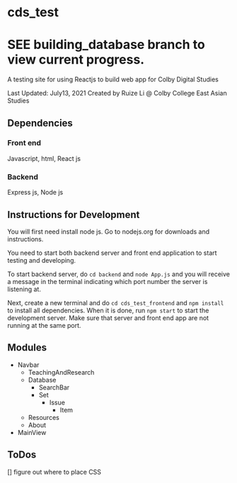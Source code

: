 
# cds_test
# SEE building_database branch to view current progress.


A testing site for using Reactjs to build web app for Colby Digital Studies

Last Updated: July13, 2021
Created by Ruize Li @ Colby College East Asian Studies

## Dependencies
### Front end
Javascript, html, React js
### Backend
Express js, Node js

## Instructions for Development
You will first need install node js. Go to nodejs.org for downloads and instructions.


You need to start both backend server and front end application to start testing and developing.

To start backend server, do `cd backend` and `node App.js` and you will receive a message in the terminal indicating which port number the server is listening at.

Next, create a new terminal and do `cd cds_test_frontend` and `npm install` to install all dependencies. When it is done, run `npm start` to start the development server. Make sure that server and front end app are not running at the same port.



## Modules

 - Navbar
	 - TeachingAndResearch
	 - Database
		 - SearchBar
		 - Set
			 - Issue
				 - Item
	 - Resources
	 - About
 - MainView
## ToDos
[] figure out where to place CSS
